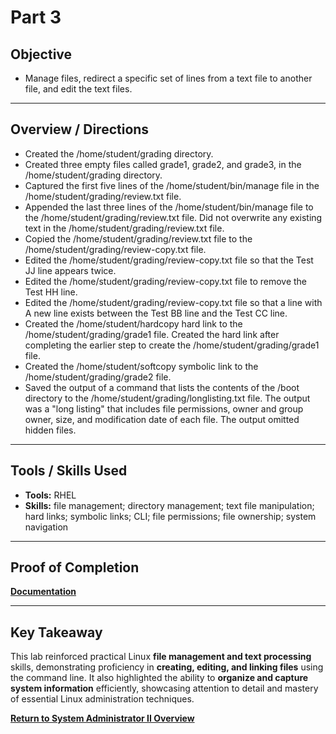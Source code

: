# Part 3

## Objective
- Manage files, redirect a specific set of lines from a text file to another file, and edit the text files.

---

## Overview / Directions
- Created the /home/student/grading directory.
- Created three empty files called grade1, grade2, and grade3, in the /home/student/grading directory.
- Captured the first five lines of the /home/student/bin/manage file in the /home/student/grading/review.txt file.
- Appended the last three lines of the /home/student/bin/manage file to the /home/student/grading/review.txt file. Did not overwrite any existing text in the /home/student/grading/review.txt file.
- Copied the /home/student/grading/review.txt file to the /home/student/grading/review-copy.txt file.
- Edited the /home/student/grading/review-copy.txt file so that the Test JJ line appears twice.
- Edited the /home/student/grading/review-copy.txt file to remove the Test HH line.
- Edited the /home/student/grading/review-copy.txt file so that a line with A new line exists between the Test BB line and the Test CC line.
- Created the /home/student/hardcopy hard link to the /home/student/grading/grade1 file. Created the hard link after completing the earlier step to create the /home/student/grading/grade1 file.
- Created the /home/student/softcopy symbolic link to the /home/student/grading/grade2 file.
- Saved the output of a command that lists the contents of the /boot directory to the /home/student/grading/longlisting.txt file. The output was a "long listing" that includes file permissions, owner and group owner, size, and modification date of each file. The output omitted hidden files.


---

## Tools / Skills Used
- **Tools:** RHEL
- **Skills:** file management; directory management; text file manipulation; hard links; symbolic links; CLI; file permissions; file ownership; system navigation

---

## Proof of Completion
**[Documentation](./../Documentation/Comprehensive_Review_Part_1.PNG)**

---

## Key Takeaway
This lab reinforced practical Linux **file management and text processing** skills, demonstrating proficiency in **creating, editing, and linking files** using the command line. It also highlighted the ability to **organize and capture system information** efficiently, showcasing attention to detail and mastery of essential Linux administration techniques.

**[Return to System Administrator II Overview](./../README.md)**
